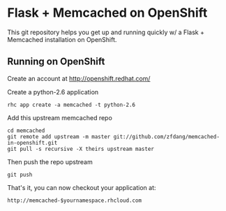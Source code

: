 Flask + Memcached on OpenShift
==================

This git repository helps you get up and running quickly w/ a Flask + Memcached installation on OpenShift.


Running on OpenShift
----------------------------

Create an account at http://openshift.redhat.com/

Create a python-2.6 application

    rhc app create -a memcached -t python-2.6

Add this upstream memcached repo

    cd memcached
    git remote add upstream -m master git://github.com/zfdang/memcached-in-openshift.git
    git pull -s recursive -X theirs upstream master
    
Then push the repo upstream

    git push

That's it, you can now checkout your application at:

    http://memcached-$yournamespace.rhcloud.com

